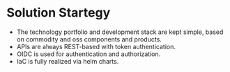# Solution Startegy

* The technology portfolio and development stack are kept simple, based on commodity and oss components and products.
* APIs are always REST-based with token authentication.
* OIDC is used for authentication and authorization.
* IaC is fully realized via helm charts.
